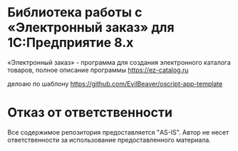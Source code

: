 # Библиотека работы с «Электронный заказ» для 1С:Предприятие 8.x

«Электронный заказ»  - программа для создания электронного каталога товаров, полное описание программы https://ez-catalog.ru

делоаю по шаблону https://github.com/EvilBeaver/oscript-app-template


# Отказ от ответственности

Все содержимое репозитория предоставляется "AS-IS". Автор не несет ответственности за использование предоставленного материала.